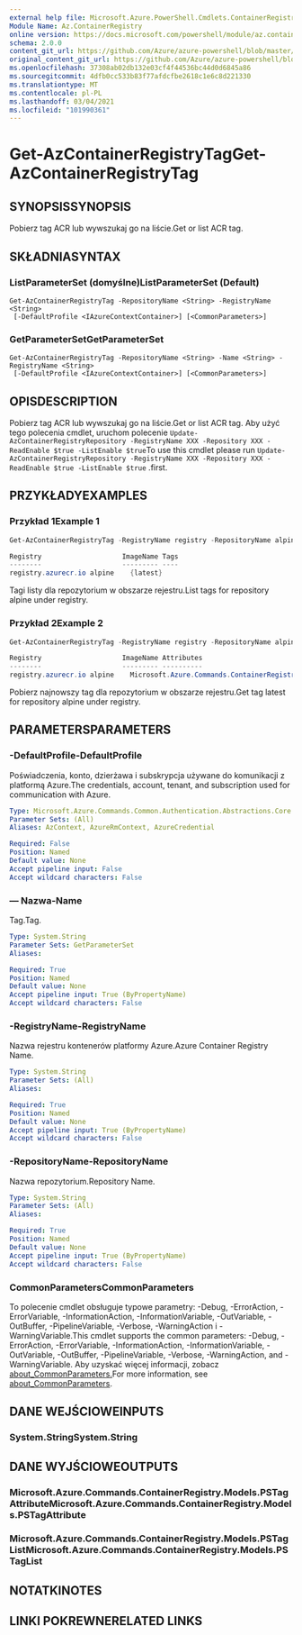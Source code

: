```yaml
---
external help file: Microsoft.Azure.PowerShell.Cmdlets.ContainerRegistry.dll-Help.xml
Module Name: Az.ContainerRegistry
online version: https://docs.microsoft.com/powershell/module/az.containerregistry/get-azcontainerregistrytag
schema: 2.0.0
content_git_url: https://github.com/Azure/azure-powershell/blob/master/src/ContainerRegistry/ContainerRegistry/help/Get-AzContainerRegistryTag.md
original_content_git_url: https://github.com/Azure/azure-powershell/blob/master/src/ContainerRegistry/ContainerRegistry/help/Get-AzContainerRegistryTag.md
ms.openlocfilehash: 37308ab02db132e03cf4f44536bc44d0d6845a86
ms.sourcegitcommit: 4dfb0cc533b83f77afdcfbe2618c1e6c8d221330
ms.translationtype: MT
ms.contentlocale: pl-PL
ms.lasthandoff: 03/04/2021
ms.locfileid: "101990361"
---
```

# <span data-ttu-id="5449f-101">Get-AzContainerRegistryTag</span><span class="sxs-lookup"><span data-stu-id="5449f-101">Get-AzContainerRegistryTag</span></span>

## <span data-ttu-id="5449f-102">SYNOPSIS</span><span class="sxs-lookup"><span data-stu-id="5449f-102">SYNOPSIS</span></span>
<span data-ttu-id="5449f-103">Pobierz tag ACR lub wywszukaj go na liście.</span><span class="sxs-lookup"><span data-stu-id="5449f-103">Get or list ACR tag.</span></span> 

## <span data-ttu-id="5449f-104">SKŁADNIA</span><span class="sxs-lookup"><span data-stu-id="5449f-104">SYNTAX</span></span>

### <span data-ttu-id="5449f-105">ListParameterSet (domyślne)</span><span class="sxs-lookup"><span data-stu-id="5449f-105">ListParameterSet (Default)</span></span>
```
Get-AzContainerRegistryTag -RepositoryName <String> -RegistryName <String>
 [-DefaultProfile <IAzureContextContainer>] [<CommonParameters>]
```

### <span data-ttu-id="5449f-106">GetParameterSet</span><span class="sxs-lookup"><span data-stu-id="5449f-106">GetParameterSet</span></span>
```
Get-AzContainerRegistryTag -RepositoryName <String> -Name <String> -RegistryName <String>
 [-DefaultProfile <IAzureContextContainer>] [<CommonParameters>]
```

## <span data-ttu-id="5449f-107">OPIS</span><span class="sxs-lookup"><span data-stu-id="5449f-107">DESCRIPTION</span></span>
<span data-ttu-id="5449f-108">Pobierz tag ACR lub wywszukaj go na liście.</span><span class="sxs-lookup"><span data-stu-id="5449f-108">Get or list ACR tag.</span></span>
<span data-ttu-id="5449f-109">Aby użyć tego polecenia cmdlet, uruchom polecenie `Update-AzContainerRegistryRepository -RegistryName XXX -Repository XXX -ReadEnable $true -ListEnable $true`</span><span class="sxs-lookup"><span data-stu-id="5449f-109">To use this cmdlet please run `Update-AzContainerRegistryRepository -RegistryName XXX -Repository XXX -ReadEnable $true -ListEnable $true`</span></span>
<span data-ttu-id="5449f-110">.</span><span class="sxs-lookup"><span data-stu-id="5449f-110">first.</span></span>

## <span data-ttu-id="5449f-111">PRZYKŁADY</span><span class="sxs-lookup"><span data-stu-id="5449f-111">EXAMPLES</span></span>

### <span data-ttu-id="5449f-112">Przykład 1</span><span class="sxs-lookup"><span data-stu-id="5449f-112">Example 1</span></span>
```powershell
Get-AzContainerRegistryTag -RegistryName registry -RepositoryName alpine

Registry                    ImageName Tags
--------                    --------- ----
registry.azurecr.io alpine    {latest}
```

<span data-ttu-id="5449f-113">Tagi listy dla repozytorium w obszarze rejestru.</span><span class="sxs-lookup"><span data-stu-id="5449f-113">List tags for repository alpine under registry.</span></span>

### <span data-ttu-id="5449f-114">Przykład 2</span><span class="sxs-lookup"><span data-stu-id="5449f-114">Example 2</span></span>
```powershell
Get-AzContainerRegistryTag -RegistryName registry -RepositoryName alpine -name latest

Registry                    ImageName Attributes
--------                    --------- ----------
registry.azurecr.io alpine    Microsoft.Azure.Commands.ContainerRegistry.Models.PSTagAttributeBase
```

<span data-ttu-id="5449f-115">Pobierz najnowszy tag dla repozytorium w obszarze rejestru.</span><span class="sxs-lookup"><span data-stu-id="5449f-115">Get tag latest for repository alpine under registry.</span></span>

## <span data-ttu-id="5449f-116">PARAMETERS</span><span class="sxs-lookup"><span data-stu-id="5449f-116">PARAMETERS</span></span>

### <span data-ttu-id="5449f-117">-DefaultProfile</span><span class="sxs-lookup"><span data-stu-id="5449f-117">-DefaultProfile</span></span>
<span data-ttu-id="5449f-118">Poświadczenia, konto, dzierżawa i subskrypcja używane do komunikacji z platformą Azure.</span><span class="sxs-lookup"><span data-stu-id="5449f-118">The credentials, account, tenant, and subscription used for communication with Azure.</span></span>

```yaml
Type: Microsoft.Azure.Commands.Common.Authentication.Abstractions.Core.IAzureContextContainer
Parameter Sets: (All)
Aliases: AzContext, AzureRmContext, AzureCredential

Required: False
Position: Named
Default value: None
Accept pipeline input: False
Accept wildcard characters: False
```

### <span data-ttu-id="5449f-119">— Nazwa</span><span class="sxs-lookup"><span data-stu-id="5449f-119">-Name</span></span>
<span data-ttu-id="5449f-120">Tag.</span><span class="sxs-lookup"><span data-stu-id="5449f-120">Tag.</span></span>

```yaml
Type: System.String
Parameter Sets: GetParameterSet
Aliases:

Required: True
Position: Named
Default value: None
Accept pipeline input: True (ByPropertyName)
Accept wildcard characters: False
```

### <span data-ttu-id="5449f-121">-RegistryName</span><span class="sxs-lookup"><span data-stu-id="5449f-121">-RegistryName</span></span>
<span data-ttu-id="5449f-122">Nazwa rejestru kontenerów platformy Azure.</span><span class="sxs-lookup"><span data-stu-id="5449f-122">Azure Container Registry Name.</span></span>

```yaml
Type: System.String
Parameter Sets: (All)
Aliases:

Required: True
Position: Named
Default value: None
Accept pipeline input: True (ByPropertyName)
Accept wildcard characters: False
```

### <span data-ttu-id="5449f-123">-RepositoryName</span><span class="sxs-lookup"><span data-stu-id="5449f-123">-RepositoryName</span></span>
<span data-ttu-id="5449f-124">Nazwa repozytorium.</span><span class="sxs-lookup"><span data-stu-id="5449f-124">Repository Name.</span></span>

```yaml
Type: System.String
Parameter Sets: (All)
Aliases:

Required: True
Position: Named
Default value: None
Accept pipeline input: True (ByPropertyName)
Accept wildcard characters: False
```

### <span data-ttu-id="5449f-125">CommonParameters</span><span class="sxs-lookup"><span data-stu-id="5449f-125">CommonParameters</span></span>
<span data-ttu-id="5449f-126">To polecenie cmdlet obsługuje typowe parametry: -Debug, -ErrorAction, -ErrorVariable, -InformationAction, -InformationVariable, -OutVariable, -OutBuffer, -PipelineVariable, -Verbose, -WarningAction i -WarningVariable.</span><span class="sxs-lookup"><span data-stu-id="5449f-126">This cmdlet supports the common parameters: -Debug, -ErrorAction, -ErrorVariable, -InformationAction, -InformationVariable, -OutVariable, -OutBuffer, -PipelineVariable, -Verbose, -WarningAction, and -WarningVariable.</span></span> <span data-ttu-id="5449f-127">Aby uzyskać więcej informacji, zobacz [about_CommonParameters.](http://go.microsoft.com/fwlink/?LinkID=113216)</span><span class="sxs-lookup"><span data-stu-id="5449f-127">For more information, see [about_CommonParameters](http://go.microsoft.com/fwlink/?LinkID=113216).</span></span>

## <span data-ttu-id="5449f-128">DANE WEJŚCIOWE</span><span class="sxs-lookup"><span data-stu-id="5449f-128">INPUTS</span></span>

### <span data-ttu-id="5449f-129">System.String</span><span class="sxs-lookup"><span data-stu-id="5449f-129">System.String</span></span>

## <span data-ttu-id="5449f-130">DANE WYJŚCIOWE</span><span class="sxs-lookup"><span data-stu-id="5449f-130">OUTPUTS</span></span>

### <span data-ttu-id="5449f-131">Microsoft.Azure.Commands.ContainerRegistry.Models.PSTagAttribute</span><span class="sxs-lookup"><span data-stu-id="5449f-131">Microsoft.Azure.Commands.ContainerRegistry.Models.PSTagAttribute</span></span>

### <span data-ttu-id="5449f-132">Microsoft.Azure.Commands.ContainerRegistry.Models.PSTagList</span><span class="sxs-lookup"><span data-stu-id="5449f-132">Microsoft.Azure.Commands.ContainerRegistry.Models.PSTagList</span></span>

## <span data-ttu-id="5449f-133">NOTATKI</span><span class="sxs-lookup"><span data-stu-id="5449f-133">NOTES</span></span>

## <span data-ttu-id="5449f-134">LINKI POKREWNE</span><span class="sxs-lookup"><span data-stu-id="5449f-134">RELATED LINKS</span></span>
